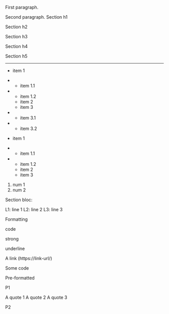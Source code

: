 
First paragraph.

Second paragraph.
Section h1

Section h2

Section h3

Section h4

Section h5

---------------------------------------------------------


  - item 1

  - * item 1.1
  - * item 1.2

    - item 2
    - item 3
  - - item 3.1
  - - item 3.2

  - item 1

  - * item 1.1
  - * item 1.2

    - item 2
    - item 3

  1)  num 1
  2)  num 2


Section bloc:

L1: line 1 L2: line 2 L3: line 3

Formatting

code

strong

underline

A link (https://link-url/)

  Some code

  Pre-formatted

P1
  
A quote 1 A quote 2 A quote 3

P2

